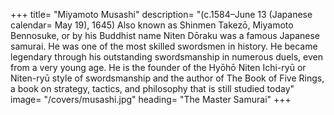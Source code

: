 
+++
title=  "Miyamoto Musashi"
description=  "(c.1584–June 13 (Japanese calendar=  May 19), 1645) Also known as Shinmen Takezō, Miyamoto Bennosuke, or by his Buddhist name Niten Dōraku was a famous Japanese samurai. He was one of the most skilled swordsmen in history. He became legendary through his outstanding swordsmanship in numerous duels, even from a very young age. He is the founder of the Hyōhō Niten Ichi-ryū or Niten-ryū style of swordsmanship and the author of The Book of Five Rings, a book on strategy, tactics, and philosophy that is still studied today"
image=  "/covers/musashi.jpg"
heading=  "The Master Samurai"
+++
